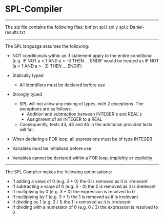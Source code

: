 # SPL-Compiler
---------------------------------------------------------------------------------------------------------------------------------

The zip file contains the following files:
bnf.txt
spl.l
spl.y
spl.c
Daniel-results.txt

---------------------------------------------------------------------------------------------------------------------------------

The SPL language assumes the following:
- NOT conditionals within an if statement apply to the entire conditional 
	(e.g. IF NOT a < 1 AND a > -3 THEN ... ENDIF would be treated as IF NOT (a < 1 AND a > -3) THEN ... ENDIF)

- Statically typed
	- All identifiers must be declared before use

- Strongly typed
	- SPL will not allow any mixing of types, with 2 exceptions. The exceptions are as follows:
		- Addition and subtraction between INTEGER's and REAL's
		- Assignment of an INTEGER to a REAL
	- Consequently, tests 43, 44 and 45 in the additional provided tests will fail.

- When declaring a FOR loop, all expressions must be of type INTEGER

- Variables must be initialised before use

- Variables cannot be declared within a FOR loop, implicitly or explicitly

---------------------------------------------------------------------------------------------------------------------------------

The SPL Compiler makes the following optimisations:
- If adding a value of 0 (e.g. 3 + 0) the 0 is removed as it is irrelevant
- If subtracting a value of 0 (e.g. 3 - 0) the 0 is removed as it is irrelevant
- If multiplying by 0 (e.g. 3 * 0) the expression is resolved to 0
- If multiplying by 1 (e.g. 3 * 1) the 1 is removed as it is irrelevant
- If dividing by 1 (e.g. 3 / 1) the 1 is removed as it is irrelevant
- If dividing with a numerator of 0 (e.g. 0 / 3) the expression is resolved to 0

